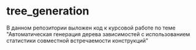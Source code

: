 # tree_generation
В данном репозитории выложен код к курсовой работе по теме "Автоматическая генерация дерева зависимостей с использованием статистики совместной встречаемости конструкций"
